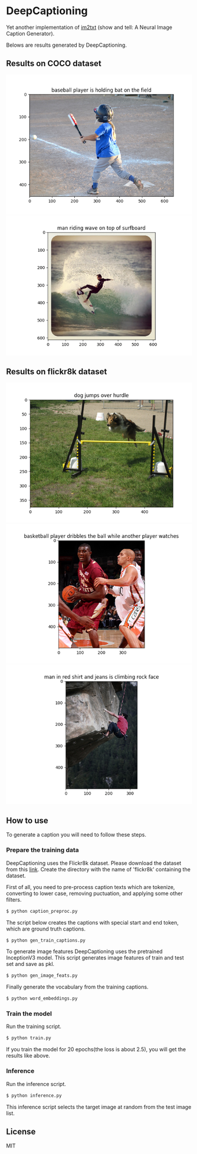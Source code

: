 # DeepCaptioning

Yet another implementation of [im2txt](https://github.com/tensorflow/models/tree/master/research/im2txt) (show and tell: A Neural Image Caption Generator).

Belows are results generated by DeepCaptioning.

## Results on COCO dataset

![result6](results/result6.png)
![result7](results/result7.png)

## Results on flickr8k dataset

![result1](results/result1.png)
![result2](results/result2.png)
![result3](results/result3.png)

## How to use

To generate a caption you will need to follow these steps.

### Prepare the training data

DeepCaptioning uses the Flickr8k dataset. Please download the dataset from this [link](https://machinelearningmastery.com/prepare-photo-caption-dataset-training-deep-learning-model/).
Create the directory with the name of 'flickr8k' containing the dataset.

First of all, you need to pre-process caption texts which are tokenize, converting to lower case, removing puctuation, and applying some other filters.

```bash
$ python caption_preproc.py
```

The script below creates the captions with special start and end token, which are ground truth captions.

```bash
$ python gen_train_captions.py
```

To generate image features DeepCaptioning uses the pretrained InceptionV3 model. This script generates image features of train and test set and save as pkl.

```bash
$ python gen_image_feats.py
```

Finally generate the vocabulary from the training captions.

```bash
$ python word_embeddings.py
```

### Train the model

Run the training script.

```bash
$ python train.py
```

If you train the model for 20 epochs(the loss is about 2.5), you will get the results like above.

### Inference

Run the inference script.

```bash
$ python inference.py
```

This inference script selects the target image at random from the test image list.

## License

MIT